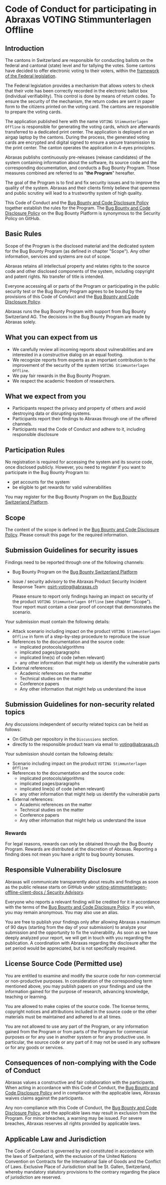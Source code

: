 # Code of Conduct for participating in Abraxas VOTING Stimmunterlagen Offline

## Introduction

The cantons in Switzerland are responsible for conducting ballots on the federal and cantonal (state) level and for tallying the votes. Some cantons have decided to offer electronic voting to their voters, within the [framework of the Federal legislation](https://www.bk.admin.ch/bk/en/home/politische-rechte/e-voting/versuchsbedingungen.html).

The Federal legislation provides a mechanism that allows voters to check that their vote has been correctly recorded in the electronic ballot box (individual verifiability). This control is done by means of return codes. To ensure the security of the mechanism, the return codes are sent in paper form to the citizens printed on the voting card. The cantons are responsible to prepare the voting cards.

The application published here with the name `VOTING Stimmunterlagen Offline` is responsible for generating the voting cards, which are afterwards transferred to a dedicated print center. The application is deployed on an airgap laptop by the cantons. During the process, the generated voting cards are encrypted and digital signed to ensure a secure transmission to the print center. The canton operates the application in 4-eyes principles.

Abraxas publishs continuously pre-releases (release candidates) of the system containing information about the software, its source code and the corresponding documentation, and conducts a Bug Bounty Program. Those measures combined are referred to as "**the Program**" hereafter.

The goal of the Program is to find and fix security issues and to improve the quality of the system. Abraxas and their clients firmly believe that openness and public scrutiny will lead to a trustworthy system of high quality.

This Code of Conduct and the [Bug Bounty and Code Disclosure Policy](./SECURITY.md#Bug-Bounty-and-Code-Disclosure-Policy) together establish the rules for the Program. The [Bug Bounty and Code Disclosure Policy](./SECURITY.md#Bug-Bounty-and-Code-Disclosure-Policy) on the Bug Bounty Platform is synonymous to the Security Policy on GitHub.

## Basic Rules

Scope of the Program is the disclosed material and the dedicated system for the Bug Bounty Program (as defined in chapter "Scope"). Any other information, services and systems are out of scope.

Abraxas retains all intellectual property and relates rights to the source code and other disclosed components of the system, including copyright and patent rights. No transfer of title is intended.

Everyone accessing all or parts of the Program or participating in the public security test or the Bug Bounty Program agrees to be bound by the provisions of this Code of Conduct and the [Bug Bounty and Code Disclosure Policy](./SECURITY.md#Bug-Bounty-and-Code-Disclosure-Policy).

Abraxas runs the Bug Bounty Program with support from Bug Bounty Switzerland AG. The decisions in the Bug Bounty Program are made by Abraxas solely.

## What you can expect from us

- We carefully review all incoming reports about vulnerabilities and are interested in a constructive dialog on an equal footing.
- We recognize reports from experts as an important contribution to the improvement of the security of the system  `VOTING Stimmunterlagen Offline`.
- We pay fair rewards in the Bug Bounty Program.
- We respect the academic freedom of researchers.

## What we expect from you

- Participants respect the privacy and property of others and avoid destroying data or disrupting systems.
- Participants report their findings to Abraxas through one of the offered channels.
- Participants read the Code of Conduct and adhere to it, including responsible disclosure

## Participation Rules

No registration is required for accessing the system and its source code, once disclosed publicly. However, you need to register if you want to participate in the Bug Bounty Program to:

- get accounts for the system
- be eligible to get rewards for valid vulnerabilities

You may register for the Bug Bounty Program on the [Bug Bounty Switzerland Platform](https://www.bugbounty.ch/abraxas).

## Scope

The content of the scope is defined in the [Bug Bounty and Code Disclosure Policy](./SECURITY.md#scope). Please consult this page for the required information.

## Submission Guidelines for security issues

Findings need to be reported through one of the following channels:

- Bug Bounty Program on the [Bug Bounty Switzerland Platform](https://app.bugbounty.ch/hacker/engagement/details/f7d48517-4ec6-4d91-bc94-5337c30cf5bc/basic-data)
- Issue / security advisory to the Abraxas Product Security Incident Response Team: psirt-voting@abraxas.ch

    Please ensure to report only findings having an impact on security of the product `VOTING Stimmunterlagen Offline` (see chapter "Scope"). Your report must contain a clear proof of concept that demonstrates the scenario.

Your submission must contain the following details:

- Attack scenario including impact on the product `VOTING Stimmunterlagen Offline` in form of a step-by-step procedure to reproduce the issue
- References to the documentation and the source code:
  - implicated protocols/algorithms
  - implicated pages/paragraphs
  - implicated line(s) of code (when relevant)
  - any other information that might help us identify the vulnerable parts
- External references:
  - Academic references on the matter
  - Technical studies on the matter
  - Conference papers
  - Any other information that might help us understand the issue

## Submission Guidelines for non-security related topics

Any discussions independent of security related topics can be held as follows:

- On Github per repository in the `Discussions` section.
- directly to the responsible product team via email to voting@abraxas.ch

Your submission should contain the following details:

- Scenario including impact on the product `VOTING Stimmunterlagen Offline`
- References to the documentation and the source code:
  - implicated protocols/algorithms
  - implicated pages/paragraphs
  - implicated line(s) of code (when relevant)
  - any other information that might help us identify the vulnerable parts
- External references:
  - Academic references on the matter
  - Technical studies on the matter
  - Conference papers
  - Any other information that might help us understand the issue

### Rewards

For legal reasons, rewards can only be obtained through the Bug Bounty Program. Rewards are distributed at the discretion of Abraxas. Reporting a finding does not mean you have a right to bug bounty bonuses.

## Responsible Vulnerability Disclosure

Abraxas will communicate transparently about results and findings as soon as the public release starts on GitHub under [voting-stimmunterlagen-offline-client-docs / Security Advisory](https://github.com/abraxas-labs/voting-stimmunterlagen-offline-client-docs/security/advisories).

Everyone who reports a relevant finding will be credited for it in accordance with the terms of the [Bug Bounty and Code Disclosure Policy](./SECURITY.md#Bug-Bounty-and-Code-Disclosure-Policy). If you wish, you may remain anonymous. You may also use an alias.

You are free to publish your findings only after allowing Abraxas a maximum of 90 days (starting from the day of your submission) to analyze your submission and the opportunity to fix the vulnerability. As soon as we have deeply analyzed your report, we will get in touch with you regarding the publication. A coordination with Abraxas regarding the disclosure after the set period would be appreciated, but is not specifically required.

## License Source Code (Permitted use)

You are entitled to examine and modify the source code for non-commercial or non-productive purposes. In consideration of the corresponding term mentioned above, you may publish papers on your findings and use the information gained for the purpose of research, advancing knowledge, teaching or learning.

You are allowed to make copies of the source code. The license terms, copyright notices and attributions included in the source code or the other materials must be maintained and adhered to at all times.

You are not allowed to use any part of the Program, or any information gained from the Program or from parts of the Program for commercial purposes or for any use in another system or for any productive use. In particular, the source code or any part of it may not be used in any software or for any goods or services.

## Consequences of non-complying with the Code of Conduct

Abraxas values a constructive and fair collaboration with the participants. When acting in accordance with this Code of Conduct, the [Bug Bounty and Code Disclosure Policy](./SECURITY.md#Bug-Bounty-and-Code-Disclosure-Policy) and in compliance with the applicable laws, Abraxas waives claims against the participants.

Any non-compliance with this Code of Conduct, the [Bug Bounty and Code Disclosure Policy](./SECURITY.md#Bug-Bounty-and-Code-Disclosure-Policy), and the applicable laws may result in exclusion from the Program. For minor breaches, a warning may be issued. For severe breaches, Abraxas reserves all rights provided by applicable laws.

## Applicable Law and Jurisdiction

The Code of Conduct is governed by and constituted in accordance with the laws of Switzerland, with the exclusion of the United Nations Convention on Contracts for the International Sale of Goods and the Conflict of Laws. Exclusive Place of Jurisdiction shall be St. Gallen, Switzerland, whereby mandatory statutory provisions to the contrary regarding the place of jurisdiction are reserved.
